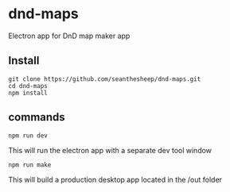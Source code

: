 # dnd-maps
Electron app for DnD map maker app

## Install
    git clone https://github.com/seanthesheep/dnd-maps.git
    cd dnd-maps
    npm install

## commands

    npm run dev
This will run the electron app with a separate dev tool window

    npm run make
This will build a production desktop app located in the /out folder